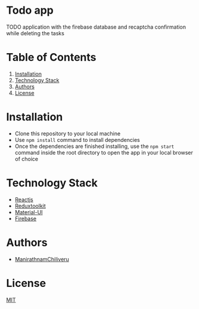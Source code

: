 # Todo app
TODO application with the firebase database and recaptcha confirmation while deleting the tasks
# Table of Contents

1. [Installation](#installation)
2. [Technology Stack](#technology-stack)
3. [Authors](#authors)
4. [License](#license)

# Installation
- Clone this repository to your local machine
- Use `npm install` command to install dependencies
- Once the dependencies are finished installing, use the `npm start` command inside the root directory to open the app in your local browser of choice

# Technology Stack
- [Reactjs](https://reactjs.org/)
- [Reduxtoolkit](https://redux-toolkit.js.org/)
- [Material-UI](https://mui.com)
- [Firebase](https://firebase.google.com/)

# Authors
- [ManirathnamChiliveru](https://github.com/Mchiliveru)

# License

[MIT](https://opensource.org/licenses/MIT)
